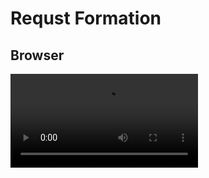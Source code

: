# Requst Formation

## Browser
<video src="/video" />

step 1 - Request Video

Requset Headers {
  Request-URL: http://localhost:8000/video
  Requset Method:GET
  Range: bytes-0-
}

## Server (NODE.JS)

step 2 - Returns partial content

Status: 206 Partial Content

Response Headers {
  Accept-Rangers: bytes
  Content-Length: 1000001
  Content-Range: bytes 0-1000000/63614462
  Content-Type: video/mp4
}

Then video player would recognise this response as incomplete video because of the gheaders and would start playing the video with what it has downloaded so far, as the mvideo cotinue to play, it lwould request the next chunk and the next chunk until the entire video is buffered into the player.

Pros - Easy to setup
Cons - Video Data is downloaded everytime you rewatch/fastforward/skip the video.
       You may need to cache the video then play from the cache to avoid this issue.
